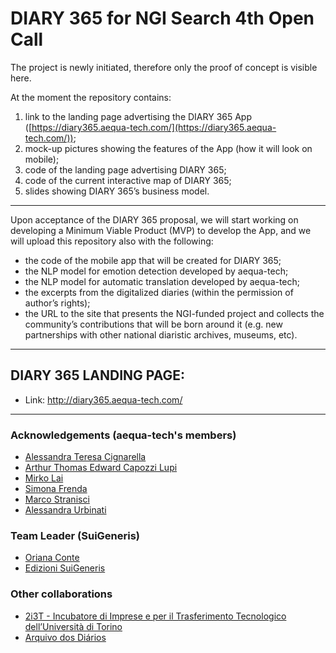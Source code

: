 # DIARY 365 for NGI Search 4th Open Call

The project is newly initiated, therefore only the proof of concept is visible here.

At the moment the repository contains:
1. link to the landing page advertising the DIARY 365 App ([https://diary365.aequa-tech.com/](https://diary365.aequa-tech.com/)); 
2. mock-up pictures showing the features of the App (how it will look on mobile);
3. code of the landing page advertising DIARY 365;
4. code of the current interactive map of DIARY 365;
5. slides showing DIARY 365’s business model. 

---

Upon acceptance of the DIARY 365 proposal, we will start working on developing a Minimum Viable Product (MVP) to develop the App, and we will upload this repository also with the following:
* the code of the mobile app that will be created for DIARY 365;
* the NLP model for emotion detection developed by aequa-tech;
* the NLP model for automatic translation developed by aequa-tech;
* the excerpts from the digitalized diaries (within the permission of author’s rights);
* the URL to the site that presents the NGI-funded project and collects the community’s contributions that will be born around it (e.g. new partnerships with other national diaristic archives, museums, etc).

---

## DIARY 365 LANDING PAGE:
* Link: http://diary365.aequa-tech.com/ 

---

### Acknowledgements (aequa-tech's members)
* [Alessandra Teresa Cignarella](https://www.unito.it/persone/acignare)
* [Arthur Thomas Edward Capozzi Lupi](https://www.unito.it/persone/acapozzi)
* [Mirko Lai](http://www.di.unito.it/~lai/)
* [Simona Frenda](https://www.unito.it/persone/sfrenda)
* [Marco Stranisci](https://www.unito.it/persone/mstranis)
* [Alessandra Urbinati](https://www.networkscienceinstitute.org/people/alessandra-urbinati)


### Team Leader (SuiGeneris)
* [Oriana Conte](https://www.linkedin.com/in/orianasuigeneris/)
* [Edizioni SuiGeneris](https://edizionisuigeneris.it/)

### Other collaborations
* [2i3T - Incubatore di Imprese e per il Trasferimento Tecnologico dell’Università di Torino](https://2i3t.it/2i3t-chi-siamo/)
* [Arquivo dos Diários](https://www.arquivodosdiarios.pt/)
